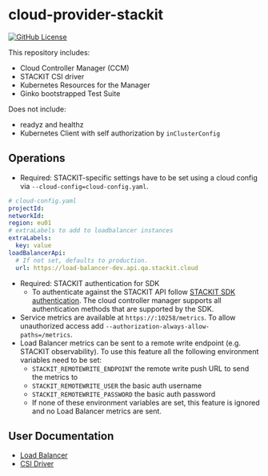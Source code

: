 # cloud-provider-stackit

[![GitHub License](https://img.shields.io/github/license/stackitcloud/stackit-sdk-go)](https://www.apache.org/licenses/LICENSE-2.0)

This repository includes:

- Cloud Controller Manager (CCM)
- STACKIT CSI driver
- Kubernetes Resources for the Manager
- Ginko bootstrapped Test Suite

Does not include:

- readyz and healthz
- Kubernetes Client with self authorization by `inClusterConfig`

## Operations

- Required: STACKIT-specific settings have to be set using a cloud config via `--cloud-config=cloud-config.yaml`.

```yaml
# cloud-config.yaml
projectId:
networkId:
region: eu01
# extraLabels to add to loadbalancer instances
extraLabels:
  key: value
loadBalancerApi:
  # If not set, defaults to production.
  url: https://load-balancer-dev.api.qa.stackit.cloud
```

- Required: STACKIT authentication for SDK
  - To authenticate against the STACKIT API follow [STACKIT SDK authentication](https://github.com/stackitcloud/stackit-sdk-go#authentication). The cloud controller manager supports all authentication methods that are supported by the SDK.
- Service metrics are available at `https://:10258/metrics`. To allow unauthorized access add `--authorization-always-allow-paths=/metrics`.
- Load Balancer metrics can be sent to a remote write endpoint (e.g. STACKIT observability). To use this feature all the following environment variables need to be set:
  - `STACKIT_REMOTEWRITE_ENDPOINT` the remote write push URL to send the metrics to
  - `STACKIT_REMOTEWRITE_USER` the basic auth username
  - `STACKIT_REMOTEWRITE_PASSWORD` the basic auth password
  - If none of these environment variables are set, this feature is ignored and no Load Balancer metrics are sent.

## User Documentation

- [Load Balancer](docs/load-balancer.md)
- [CSI Driver](docs/csi-driver.md)
